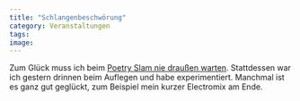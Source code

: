 ```yaml
---
title: "Schlangenbeschwörung"
category: Veranstaltungen
tags: 
image: 
---
```


Zum Glück muss ich beim [Poetry Slam nie draußen warten](http://ringumusic.de/langeslamblog/?p=307). Stattdessen war ich gestern drinnen beim Auflegen und habe experimentiert. Manchmal ist es ganz gut geglückt, zum Beispiel mein kurzer Electromix am Ende.